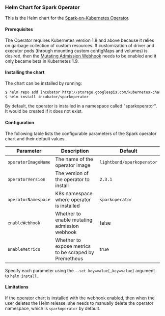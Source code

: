 ### Helm Chart for Spark Operator

This is the Helm chart for the [Spark-on-Kubernetes Operator](https://github.com/GoogleCloudPlatform/spark-on-k8s-operator).

#### Prerequisites

The Operator requires Kubernetes version 1.8 and above because it relies on garbage collection of custom resources. If customization of driver and executor pods (through mounting custom configMaps and volumes) is desired, then the [Mutating Admission Webhook](https://github.com/GoogleCloudPlatform/spark-on-k8s-operator/blob/master/docs/quick-start-guide.md#using-the-mutating-admission-webhook) needs to be enabled and it only became beta in Kubernetes 1.9.

#### Installing the chart

The chart can be installed by running:

```bash
$ helm repo add incubator http://storage.googleapis.com/kubernetes-charts-incubator
$ helm install incubator/sparkoperator
```

By default, the operator is installed in a namespace called "sparkoperator". It would be created if it does not exist.

#### Configuration

The following table lists the configurable parameters of the Spark operator chart and their default values.

| Parameter           | Description                                           | Default                   |
| ------------------- | ----------------------------------------------------- | ------------------------- |
| `operatorImageName` | The name of the operator image                        | `lightbend/sparkoperator` |
| `operatorVersion`   | The version of the operator to install                | `2.3.1`                   |
| `operatorNamespace` | K8s namespace where operator is installed             | `sparkoperator`           |
| `enableWebhook`     | Whether to enable mutating admission webhook          | false                     |
| `enableMetrics`     | Whether to expose metrics to be scraped by Premetheus | true                      |

Specify each parameter using the `--set key=value[,key=value]` argument to `helm install`. 

#### Limitations

If the operator chart is installed with the webhook enabled, then when the user deletes the Helm release, she needs to manually delete the operator namespace, which is `sparkoperator` by default.



